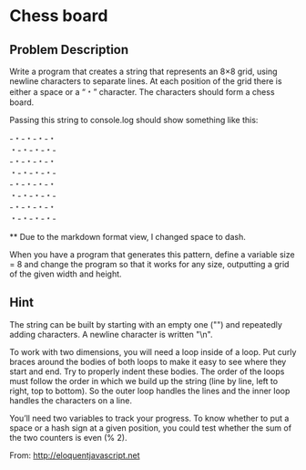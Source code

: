 # Chess board

## Problem Description

Write a program that creates a string that represents an 8×8 grid, using newline characters to separate lines. At each position of the grid there is either a space or a “﹡” character. The characters should form a chess board.

Passing this string to console.log should show something like this:

-﹡-﹡-﹡-﹡  
﹡-﹡-﹡-﹡-  
-﹡-﹡-﹡-﹡  
﹡-﹡-﹡-﹡-  
-﹡-﹡-﹡-﹡  
﹡-﹡-﹡-﹡-  
-﹡-﹡-﹡-﹡  
﹡-﹡-﹡-﹡-  

** Due to the markdown format view, I changed space to dash.

When you have a program that generates this pattern, define a variable size = 8 and change the program so that it works for any size, outputting a grid of the given width and height.

## Hint

The string can be built by starting with an empty one ("") and repeatedly adding characters. A newline character is written "\n".

To work with two dimensions, you will need a loop inside of a loop. Put curly braces around the bodies of both loops to make it easy to see where they start and end. Try to properly indent these bodies. The order of the loops must follow the order in which we build up the string (line by line, left to right, top to bottom). So the outer loop handles the lines and the inner loop handles the characters on a line.

You’ll need two variables to track your progress. To know whether to put a space or a hash sign at a given position, you could test whether the sum of the two counters is even (% 2).

From: http://eloquentjavascript.net
